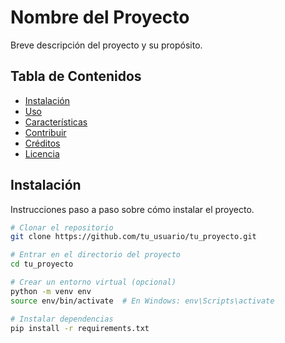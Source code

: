 # Nombre del Proyecto

Breve descripción del proyecto y su propósito.

## Tabla de Contenidos
- [Instalación](#instalación)
- [Uso](#uso)
- [Características](#características)
- [Contribuir](#contribuir)
- [Créditos](#créditos)
- [Licencia](#licencia)

## Instalación

Instrucciones paso a paso sobre cómo instalar el proyecto.

```bash
# Clonar el repositorio
git clone https://github.com/tu_usuario/tu_proyecto.git

# Entrar en el directorio del proyecto
cd tu_proyecto

# Crear un entorno virtual (opcional)
python -m venv env
source env/bin/activate  # En Windows: env\Scripts\activate

# Instalar dependencias
pip install -r requirements.txt
